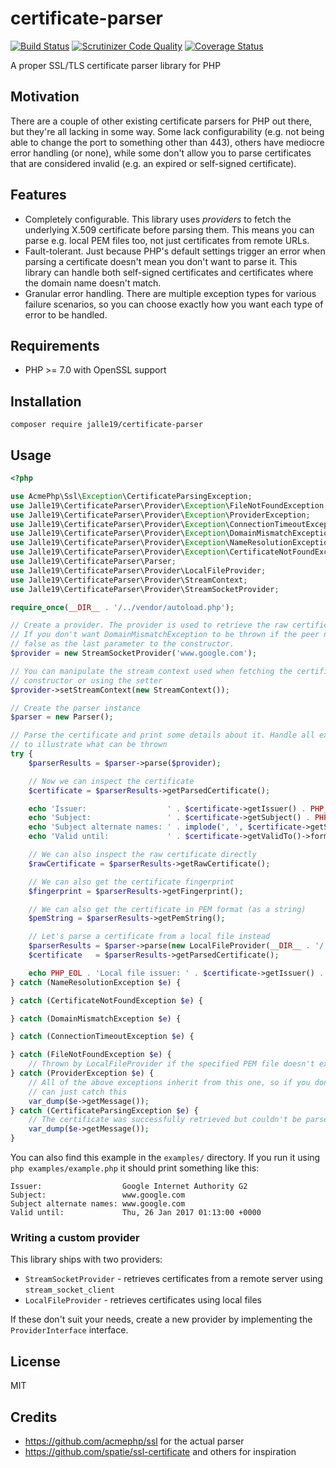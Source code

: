 # certificate-parser

[![Build Status](https://travis-ci.org/Jalle19/certificate-parser.svg?branch=travis)](https://travis-ci.org/Jalle19/certificate-parser)
[![Scrutinizer Code Quality](https://scrutinizer-ci.com/g/Jalle19/certificate-parser/badges/quality-score.png?b=master)](https://scrutinizer-ci.com/g/Jalle19/certificate-parser/?branch=master)
[![Coverage Status](https://coveralls.io/repos/github/Jalle19/certificate-parser/badge.svg)](https://coveralls.io/github/Jalle19/certificate-parser)

A proper SSL/TLS certificate parser library for PHP

## Motivation

There are a couple of other existing certificate parsers for PHP out there, but they're all lacking in some way. Some 
lack configurability (e.g. not being able to change the port to something other than 443), others have mediocre error 
handling (or none), while some don't allow you to parse certificates that are considered invalid (e.g. an expired or 
self-signed certificate).

## Features

* Completely configurable. This library uses *providers* to fetch the underlying X.509 certificate before parsing them. 
This means you can parse e.g. local PEM files too, not just certificates from remote URLs.
* Fault-tolerant. Just because PHP's default settings trigger an error when parsing a certificate doesn't mean you 
don't want to parse it. This library can handle both self-signed certificates and certificates where the domain name 
doesn't match.
* Granular error handling. There are multiple exception types for various failure scenarios, so you can choose 
exactly how you want each type of error to be handled.

## Requirements

* PHP >= 7.0 with OpenSSL support

## Installation

```
composer require jalle19/certificate-parser
```

## Usage 

```php
<?php

use AcmePhp\Ssl\Exception\CertificateParsingException;
use Jalle19\CertificateParser\Provider\Exception\FileNotFoundException;
use Jalle19\CertificateParser\Provider\Exception\ProviderException;
use Jalle19\CertificateParser\Provider\Exception\ConnectionTimeoutException;
use Jalle19\CertificateParser\Provider\Exception\DomainMismatchException;
use Jalle19\CertificateParser\Provider\Exception\NameResolutionException;
use Jalle19\CertificateParser\Provider\Exception\CertificateNotFoundException;
use Jalle19\CertificateParser\Parser;
use Jalle19\CertificateParser\Provider\LocalFileProvider;
use Jalle19\CertificateParser\Provider\StreamContext;
use Jalle19\CertificateParser\Provider\StreamSocketProvider;

require_once(__DIR__ . '/../vendor/autoload.php');

// Create a provider. The provider is used to retrieve the raw certificate details from a URL.
// If you don't want DomainMismatchException to be thrown if the peer name doesn't match, pass
// false as the last parameter to the constructor.
$provider = new StreamSocketProvider('www.google.com');

// You can manipulate the stream context used when fetching the certificate by passing a StreamContext object to the 
// constructor or using the setter
$provider->setStreamContext(new StreamContext());

// Create the parser instance
$parser = new Parser();

// Parse the certificate and print some details about it. Handle all exception types separately
// to illustrate what can be thrown
try {
    $parserResults = $parser->parse($provider);

    // Now we can inspect the certificate
    $certificate = $parserResults->getParsedCertificate();

    echo 'Issuer:                  ' . $certificate->getIssuer() . PHP_EOL;
    echo 'Subject:                 ' . $certificate->getSubject() . PHP_EOL;
    echo 'Subject alternate names: ' . implode(', ', $certificate->getSubjectAlternativeNames()) . PHP_EOL;
    echo 'Valid until:             ' . $certificate->getValidTo()->format('r') . PHP_EOL;

    // We can also inspect the raw certificate directly
    $rawCertificate = $parserResults->getRawCertificate();

    // We can also get the certificate fingerprint
    $fingerprint = $parserResults->getFingerprint();

    // We can also get the certificate in PEM format (as a string)
    $pemString = $parserResults->getPemString();

    // Let's parse a certificate from a local file instead
    $parserResults = $parser->parse(new LocalFileProvider(__DIR__ . '/../resources/ssl-cert-snakeoil.pem'));
    $certificate   = $parserResults->getParsedCertificate();

    echo PHP_EOL . 'Local file issuer: ' . $certificate->getIssuer() . PHP_EOL;
} catch (NameResolutionException $e) {

} catch (CertificateNotFoundException $e) {

} catch (DomainMismatchException $e) {

} catch (ConnectionTimeoutException $e) {

} catch (FileNotFoundException $e) {
    // Thrown by LocalFileProvider if the specified PEM file doesn't exist
} catch (ProviderException $e) {
    // All of the above exceptions inherit from this one, so if you don't what happened you
    // can just catch this
    var_dump($e->getMessage());
} catch (CertificateParsingException $e) {
    // The certificate was successfully retrieved but couldn't be parsed
    var_dump($e->getMessage());
}
```

You can also find this example in the `examples/` directory. If you run it using `php examples/example.php` it should 
print something like this:

```
Issuer:                  Google Internet Authority G2
Subject:                 www.google.com
Subject alternate names: www.google.com
Valid until:             Thu, 26 Jan 2017 01:13:00 +0000
```

### Writing a custom provider

This library ships with two providers:

* `StreamSocketProvider` - retrieves certificates from a remote server using `stream_socket_client`
* `LocalFileProvider` - retrieves certificates using local files

If these don't suit your needs, create a new provider by implementing the `ProviderInterface` interface.

## License

MIT

## Credits

* https://github.com/acmephp/ssl for the actual parser
* https://github.com/spatie/ssl-certificate and others for inspiration
